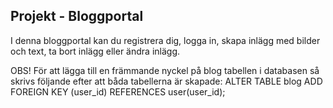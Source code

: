 ## Projekt - Bloggportal
I denna bloggportal kan du registrera dig, logga in, skapa inlägg med bilder och text, ta bort inlägg eller ändra inlägg. 

OBS!
För att lägga till en främmande nyckel på blog tabellen i databasen så skrivs följande efter att båda tabellerna är skapade:
ALTER TABLE blog ADD FOREIGN KEY (user_id) REFERENCES user(user_id);